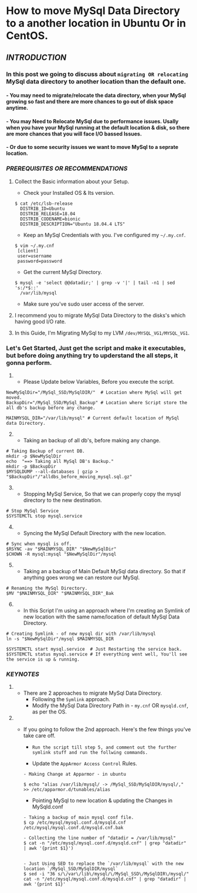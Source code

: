 # How to move MySql Data Directory to a another location in Ubuntu Or in CentOS.

## *INTRODUCTION*

### In this post we going to discuss about `migrating OR relocating` MySql data directory to another location than the default one. 

#### - You may need to migrate/relocate the data directory, when your MySql growing so fast and there are more chances to go out of disk space anytime. 

#### - You may Need to Relocate MySql due to performance issues. Usally when you have your MySql running at the default location & disk, so there are more chances that you will face I/O bassed Issues. 

#### - Or due to some security issues we want to move MySql to a seprate location.

### *PREREQUISITES OR RECOMMENDATIONS*
1. Collect the Basic information about your Setup. 
   - Check your Installed OS & Its version.
   ```
   $ cat /etc/lsb-release 
   	 DISTRIB_ID=Ubuntu
	 DISTRIB_RELEASE=18.04
	 DISTRIB_CODENAME=bionic
	 DISTRIB_DESCRIPTION="Ubuntu 18.04.4 LTS"
   ```	

   - Keep an MySql Credentials with you. I've configured my `~/.my.cnf`. 
   ```
   $ vim ~/.my.cnf
    [client]
	user=username
	password=password
   ```	 
   - Get the current MySql Directory. 
   ```
   $ mysql -e 'select @@datadir;' | grep -v '|' | tail -n1 | sed 's:/*$::'
     /var/lib/mysql
   ```

   - Make sure you've sudo user access of the server. 

2. I recommend you to migrate MySql Data Directory to the disks's which having good I/O rate. 

3. In this Guide, I'm Migrating MySql to my LVM `/dev/MYSQL_VG1/MYSQL_VG1`.

### Let's Get Started, Just get the script and make it executables, but before doing anything try to upderstand the all steps, it gonna perform.

1. - Please Update below Variables, Before you execute the script.
```
NewMySqlDir="/MySql_SSD/MySqlDIR/"  # Location where MySql will get moved.
BackupDir="/MySql_SSD/MySql_Backup" # Location where Script store the all db's backup before any change.

MAINMYSQL_DIR="/var/lib/mysql" # Current default location of MySql data Directory.
```

2. - Taking an backup of all db's, before making any change. 
```
# Taking Backup of current DB.
mkdir -p $NewMySqlDir
echo  "==> Taking all MySql DB's Backup."
mkdir -p $BackupDir
$MYSQLDUMP --all-databases | gzip > "$BackupDir"/"alldbs_before_moving_mysql.sql.gz"
```

3. - Stopping MySql Service, So that we can properly copy the mysql directory to the new destination.
```
# Stop MySql Service 
$SYSTEMCTL stop mysql.service
``` 

4. - Syncing the MySql Default Directory with the new location.
```
# Sync when mysql is off.
$RSYNC -av "$MAINMYSQL_DIR" "$NewMySqlDir"
$CHOWN -R mysql:mysql "$NewMySqlDir"/mysql
```

5. - Taking an a backup of Main Default MySql data directory. So that if anything goes wrong we can restore our MySql.
```
# Renaming the MySql Directory. 
$MV "$MAINMYSQL_DIR" "$MAINMYSQL_DIR"_Bak
```

6. - In this Script I'm using an approach where I'm creating an Symlink of new location with the same name/location of default MySql Data Directory.
```
# Creating Symlink - of new mysql dir with /var/lib/mysql
ln -s "$NewMySqlDir"/mysql $MAINMYSQL_DIR

$SYSTEMCTL start mysql.service  # Just Restarting the service back.
$SYSTEMCTL status mysql.service # If everything went well, You'll see the service is up & running.

```

### *KEYNOTES*
1. - There are 2 approaches to migrate MySql Data Directory.
	 - Following the `Symlink` approach. 
	 - Modify the MySql Data Directory Path in - `my.cnf` OR `mysqld.cnf`, as per the OS. 


2. - If you going to follow the 2nd approach. Here's the few things you've take care off. 
     - `Run the script till step 5, and comment out the further symlink stuff and run the follwing commands.` 

     - Update the `AppArmor Access Control` Rules.

     ```
     - Making Change at Apparmor - in ubuntu

	 $ echo "alias /var/lib/mysql/ -> /MySql_SSD/MySqlDIR/mysql/," >> /etc/apparmor.d/tunables/alias
     
     ```

     - Pointing MySql to new location & updating the Changes in MySqld.conf

     ```
     - Taking a backup of main mysql conf file.
	 $ cp /etc/mysql/mysql.conf.d/mysqld.cnf /etc/mysql/mysql.conf.d/mysqld.cnf.bak

	 - Collecting the line number of "datadir = /var/lib/mysql"
	 $ cat -n "/etc/mysql/mysql.conf.d/mysqld.cnf" | grep "datadir" | awk '{print $1}') 


	 - Just Using SED to replace the `/var/lib/mysql` with the new location `/MySql_SSD/MySqlDIR/mysql`
	 $ sed -i "36 s/\/var\/lib\/mysql/\/MySql_SSD\/MySqlDIR\/mysql/" cat -n "/etc/mysql/mysql.conf.d/mysqld.cnf" | grep "datadir" | awk '{print $1}'
     ``` 

